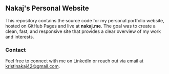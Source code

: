 ## Nakaj's Personal Website
This repository contains the source code for my personal portfolio website, hosted on GitHub Pages and live at **nakaj.me**. The goal was to create a clean, fast, and responsive site that provides a clear overview of my work and interests.

### Contact
Feel free to connect with me on LinkedIn or reach out via email at kristinakaj42@gmail.com.
